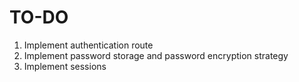# TO-DO

1. Implement authentication route
2. Implement password storage and password encryption strategy
3. Implement sessions
